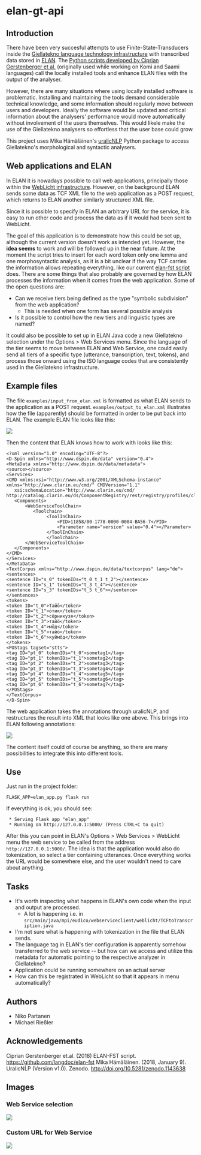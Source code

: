 # elan-gt-api

## Introduction

There have been very succesful attempts to use Finite-State-Transducers inside the [Giellatekno language technology infrastructure](http://giellatekno.uit.no/) with transcribed data stored in [ELAN](https://tla.mpi.nl/tools/tla-tools/elan/). The [Python scripts developed by Ciprian Gerstenberger et al.](https://github.com/langdoc/elan-fst) (originally used while working on Komi and Saami languages) call the locally installed tools and enhance ELAN files with the output of the analyser.

However, there are many situations where using locally installed software is problematic. Installing and maintaining the tools demand considerable technical knowledge, and some information should regularly move between users and developers. Ideally the software would be updated and critical information about the analysers' performance would move automatically without involvement of the users themselves. This would likele make the use of the Giellatekno analysers so effortless that the user base could grow.

This project uses Mika Hämäläinen's [uralicNLP](https://github.com/mikahama/uralicNLP) Python package to access 
Giellatekno's morphological and syntactic analysers.

## Web applications and ELAN

In ELAN it is nowadays possible to call web applications, principally those within the [WebLicht infrastructure](https://weblicht.sfs.uni-tuebingen.de/weblichtwiki/). However, on the background ELAN sends some data as TCF XML file to the web application as a POST request, which returns to ELAN another similarly structured XML file.

Since it is possible to specify in ELAN an arbitrary URL for the service, it is easy to run other code and process the data as if it would had been sent to WebLicht.

The goal of this application is to demonstrate how this could be set up, although the current version doesn't work as intended yet. However, the **idea seems** to work and will be followed up in the near future. At the moment the script tries to insert for each word token only one lemma and one morphosyntactic analysis, as it is a bit unclear if the way TCF carries the information allows repeating everything, like our current [elan-fst script](https://github.com/langdoc/elan-fst) does. There are some things that also probably are governed by how ELAN processes the information when it comes from the web application. Some of the open questions are:

- Can we receive tiers being defined as the type "symbolic subdivision" from the web application?
    - This is needed when one form has several possible analysis
- Is it possible to control how the new tiers and linguistic types are named?

It could also be possible to set up in ELAN Java code a new Giellatekno selection under the Options > Web Services menu. Since the language of the tier seems to move between ELAN and Web Service, one could easily send all tiers of a specific type (utterance, transcription, text, tokens), and process those onward using the ISO language codes that are consistently used in the Giellatekno infrastructure.

## Example files

The file `examples/input_from_elan.xml` is formatted as what ELAN sends to the application as a POST request. `examples/output_to_elan.xml` illustrates how the file (apparently) should be formatted in order to be put back into ELAN. The example ELAN file looks like this:

![](images/elan_tier_structure.png)

Then the content that ELAN knows how to work with looks like this:

```
<?xml version="1.0" encoding="UTF-8"?>
<D-Spin xmlns="http://www.dspin.de/data" version="0.4">
<MetaData xmlns="http://www.dspin.de/data/metadata">
<source></source>
<Services>
<CMD xmlns:xsi="http://www.w3.org/2001/XMLSchema-instance" xmlns="http://www.clarin.eu/cmd/" CMDVersion="1.1" 
   xsi:schemaLocation="http://www.clarin.eu/cmd/ http://catalog.clarin.eu/ds/ComponentRegistry/rest/registry/profiles/clarin.eu:cr1:p_1320657629623/xsd">
   <Components>
       <WebServiceToolChain>
          <Toolchain>
               <ToolInChain>
                   <PID>11858/00-1778-0000-0004-BA56-7</PID>
                   <Parameter name="version" value="0.4"></Parameter>
               </ToolInChain>
               </Toolchain>
       </WebServiceToolChain>
   </Components>
</CMD>
</Services>
</MetaData>
<TextCorpus xmlns="http://www.dspin.de/data/textcorpus" lang="de">
<sentences>
<sentence ID="s_0" tokenIDs="t_0 t_1 t_2"></sentence>
<sentence ID="s_1" tokenIDs="t_3 t_4"></sentence>
<sentence ID="s_3" tokenIDs="t_5 t_6"></sentence>
</sentences>
<tokens>
<token ID="t_0">Тайӧ</token>
<token ID="t_1">ӧтик</token>
<token ID="t_2">сёрникузя</token>
<token ID="t_3">тайӧ</token>
<token ID="t_4">мӧд</token>
<token ID="t_5">тайӧ</token>
<token ID="t_6">куймӧд</token>
</tokens>
<POStags tagset="stts">
<tag ID="pt_0" tokenIDs="t_0">sometag1</tag>
<tag ID="pt_1" tokenIDs="t_1">sometag2</tag>
<tag ID="pt_2" tokenIDs="t_2">sometag3</tag>
<tag ID="pt_3" tokenIDs="t_3">sometag4</tag>
<tag ID="pt_4" tokenIDs="t_4">sometag5</tag>
<tag ID="pt_5" tokenIDs="t_5">sometag6</tag>
<tag ID="pt_6" tokenIDs="t_6">sometag7</tag>
</POStags>
</TextCorpus>
</D-Spin>
```

The web application takes the annotations through uralicNLP, and restructures the result into XML that looks like one above. This brings into ELAN following annotations:

![](images/elan_tier_structure_ready.png)

The content itself could of course be anything, so there are many possibilities to integrate this into different tools.

## Use

Just run in the project folder:

    FLASK_APP=elan_app.py flask run

If everything is ok, you should see:

     * Serving Flask app "elan_app"
     * Running on http://127.0.0.1:5000/ (Press CTRL+C to quit)

After this you can point in ELAN's Options > Web Services > WebLicht menu the web service to be called from the address `http://127.0.0.1:5000/`. The idea is that the application would also do tokenization, so select a tier containing utterances. Once everything works the URL would be somewhere else, and the user wouldn't need to care about anything.

## Tasks

- It's worth inspecting what happens in ELAN's own code when the input and output are processed.
    - A lot is happening i.e. in `src/main/java/mpi/eudico/webserviceclient/weblicht/TCFtoTranscription.java`
- I'm not sure what is happening with tokenization in the file that ELAN sends.
- The language tag in ELAN's tier configuration is apparently somehow transferred to the web service -- but how can we access and utilize this metadata for automatic pointing to the respective analyzer in Giellatekno?
- Application could be running somewhere on an actual server
- How can this be registrated in WebLicht so that it appears in menu automatically? 

## Authors

- Niko Partanen
- Michael Rießler

## Acknowledgements

Ciprian Gerstenberger et.al. (2018) ELAN-FST script. https://github.com/langdoc/elan-fst 
Mika Hämäläinen. (2018, January 9). UralicNLP (Version v1.0). Zenodo. http://doi.org/10.5281/zenodo.1143638

## Images

### Web Service selection

![](images/web_application_menu.png)

### Custom URL for Web Service

![](images/manual_url.png)
